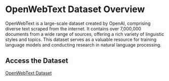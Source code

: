 # OpenWebText Dataset Overview

OpenWebText is a large-scale dataset created by OpenAI, comprising diverse text scraped from the internet. It contains over 7,000,000 documents from a wide range of sources, offering a rich variety of linguistic styles and topics. This dataset serves as a valuable resource for training language models and conducting research in natural language processing.

## Access the Dataset

[OpenWebText Dataset](https://github.com/openai/webtext)
